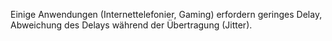 Einige Anwendungen (Internettelefonier, Gaming) erfordern geringes Delay, Abweichung des Delays während der Übertragung (Jitter).